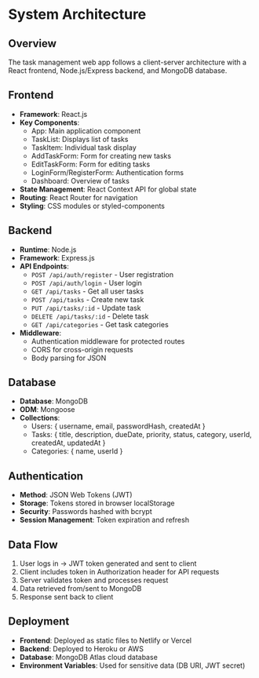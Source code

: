 # System Architecture

## Overview
The task management web app follows a client-server architecture with a React frontend, Node.js/Express backend, and MongoDB database.

## Frontend
- **Framework**: React.js
- **Key Components**:
  - App: Main application component
  - TaskList: Displays list of tasks
  - TaskItem: Individual task display
  - AddTaskForm: Form for creating new tasks
  - EditTaskForm: Form for editing tasks
  - LoginForm/RegisterForm: Authentication forms
  - Dashboard: Overview of tasks
- **State Management**: React Context API for global state
- **Routing**: React Router for navigation
- **Styling**: CSS modules or styled-components

## Backend
- **Runtime**: Node.js
- **Framework**: Express.js
- **API Endpoints**:
  - `POST /api/auth/register` - User registration
  - `POST /api/auth/login` - User login
  - `GET /api/tasks` - Get all user tasks
  - `POST /api/tasks` - Create new task
  - `PUT /api/tasks/:id` - Update task
  - `DELETE /api/tasks/:id` - Delete task
  - `GET /api/categories` - Get task categories
- **Middleware**:
  - Authentication middleware for protected routes
  - CORS for cross-origin requests
  - Body parsing for JSON

## Database
- **Database**: MongoDB
- **ODM**: Mongoose
- **Collections**:
  - Users: { username, email, passwordHash, createdAt }
  - Tasks: { title, description, dueDate, priority, status, category, userId, createdAt, updatedAt }
  - Categories: { name, userId }

## Authentication
- **Method**: JSON Web Tokens (JWT)
- **Storage**: Tokens stored in browser localStorage
- **Security**: Passwords hashed with bcrypt
- **Session Management**: Token expiration and refresh

## Data Flow
1. User logs in → JWT token generated and sent to client
2. Client includes token in Authorization header for API requests
3. Server validates token and processes request
4. Data retrieved from/sent to MongoDB
5. Response sent back to client

## Deployment
- **Frontend**: Deployed as static files to Netlify or Vercel
- **Backend**: Deployed to Heroku or AWS
- **Database**: MongoDB Atlas cloud database
- **Environment Variables**: Used for sensitive data (DB URI, JWT secret)